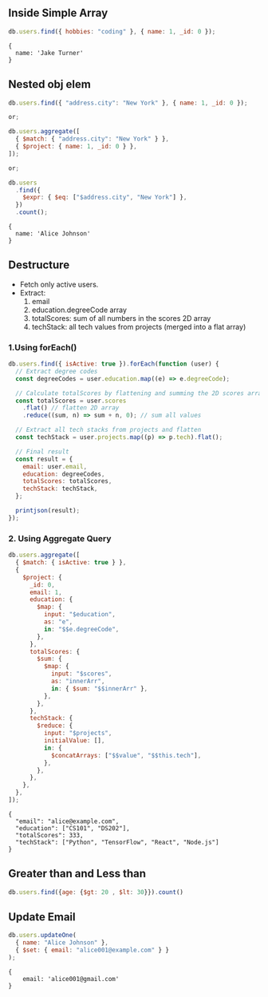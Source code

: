 ## Inside Simple Array

```js
db.users.find({ hobbies: "coding" }, { name: 1, _id: 0 });
```

```
{
  name: 'Jake Turner'
}
```

## Nested obj elem

```js
db.users.find({ "address.city": "New York" }, { name: 1, _id: 0 });

or;

db.users.aggregate([
  { $match: { "address.city": "New York" } },
  { $project: { name: 1, _id: 0 } },
]);

or;

db.users
  .find({
    $expr: { $eq: ["$address.city", "New York"] },
  })
  .count();
```

```
{
  name: 'Alice Johnson'
}
```

## Destructure

- Fetch only active users.
- Extract:
  1. email
  2. education.degreeCode array
  3. totalScores: sum of all numbers in the scores 2D array
  4. techStack: all tech values from projects (merged into a flat array)

### 1.Using forEach()

```js
db.users.find({ isActive: true }).forEach(function (user) {
  // Extract degree codes
  const degreeCodes = user.education.map((e) => e.degreeCode);

  // Calculate totalScores by flattening and summing the 2D scores array
  const totalScores = user.scores
    .flat() // flatten 2D array
    .reduce((sum, n) => sum + n, 0); // sum all values

  // Extract all tech stacks from projects and flatten
  const techStack = user.projects.map((p) => p.tech).flat();

  // Final result
  const result = {
    email: user.email,
    education: degreeCodes,
    totalScores: totalScores,
    techStack: techStack,
  };

  printjson(result);
});
```

### 2. Using Aggregate Query

```js
db.users.aggregate([
  { $match: { isActive: true } },
  {
    $project: {
      _id: 0,
      email: 1,
      education: {
        $map: {
          input: "$education",
          as: "e",
          in: "$$e.degreeCode",
        },
      },
      totalScores: {
        $sum: {
          $map: {
            input: "$scores",
            as: "innerArr",
            in: { $sum: "$$innerArr" },
          },
        },
      },
      techStack: {
        $reduce: {
          input: "$projects",
          initialValue: [],
          in: {
            $concatArrays: ["$$value", "$$this.tech"],
          },
        },
      },
    },
  },
]);
```

```
{
  "email": "alice@example.com",
  "education": ["CS101", "DS202"],
  "totalScores": 333,
  "techStack": ["Python", "TensorFlow", "React", "Node.js"]
}
```


## Greater than and Less than
```js
db.users.find({age: {$gt: 20 , $lt: 30}}).count()
```

## Update Email

```js
db.users.updateOne(
  { name: "Alice Johnson" },
  { $set: { email: "alice001@example.com" } }
);
```

```
{
    email: 'alice001@gmail.com'
}
```
